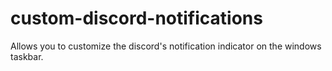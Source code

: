 # custom-discord-notifications
Allows you to customize the discord's notification indicator on the windows taskbar.

